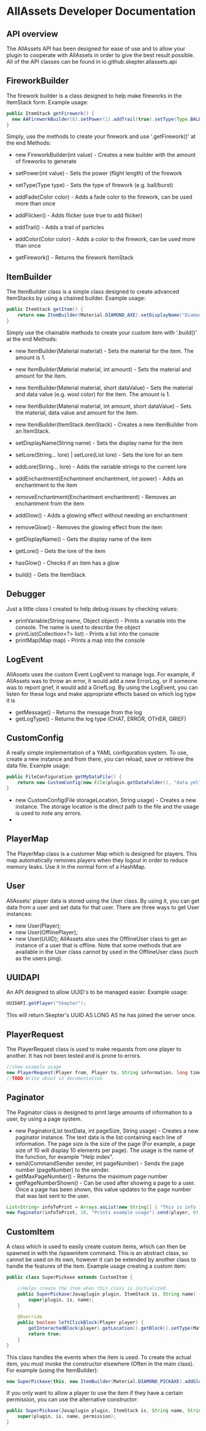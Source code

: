 AllAssets Developer Documentation
=================================

API overview
------------
The AllAssets API has been designed for ease of use and to allow your plugin to cooperate with AllAssets in order to give the best result possible. All of the API classes can be found in io.github.skepter.allassets.api

FireworkBuilder
-----------------
The firework builder is a class designed to help make fireworks in the ItemStack form. Example usage:

```java
public ItemStack getFirework() {
  new AAFireworkBuilder(8).setPower(1).addTrail(true).setType(Type.BALL).addColor(Color.GRAY).addFade(Color.WHITE).getFirework();
}
```

Simply, use the methods to create your firework and use '.getFirework()' at the end
Methods:
* new FireworkBuilder(int value) - Creates a new builder with the amount of fireworks to generate

* setPower(int value) - Sets the power (flight length) of the firework
* setType(Type type) - Sets the type of firework (e.g. ball/burst)
* addFade(Color color) - Adds a fade color to the firework, can be used more than once
* addFlicker() - Adds flicker (use true to add flicker)
* addTrail() - Adds a trail of particles
* addColor(Color color) - Adds a color to the firework, can be used more than once
* getFirework() - Returns the firework ItemStack

ItemBuilder
-----------
The ItemBuilder class is a simple class designed to create advanced ItemStacks by using a chained builder. Example usage:
```java
public ItemStack getItem() {
	return new ItemBuilder(Material.DIAMOND_AXE).setDisplayName("Diamond Warhammer").setLore("Warning, this is really powerful!", "Use with caution").addGlow().build();
}
```

Simply use the chainable methods to create your custom item with '.build()' at the end
Methods:
* new ItemBuilder(Material material) - Sets the material for the item. The amount is 1.
* new ItemBuilder(Material material, int amount) - Sets the material and amount for the item.
* new ItemBuilder(Material material, short dataValue) - Sets the material and data value (e.g. wool color) for the item. The amount is 1.
* new ItemBuilder(Material material, int amount, short dataValue) - Sets the material, data value and amount for the item.
* new ItemBuilder(ItemStack itemStack) - Creates a new ItemBuilder from an ItemStack.

* setDisplayName(String name) - Sets the display name for the item
* setLore(String... lore) | setLore(List<String> lore) - Sets the lore for an item
* addLore(String... lore) - Adds the variable strings to the current lore
* addEnchantment(Enchantment enchantment, int power) - Adds an enchantment to the item
* removeEnchantment(Enchantment enchantment) - Removes an enchantment from the item
* addGlow() - Adds a glowing effect without needing an enchantment
* removeGlow() - Removes the glowing effect from the item
* getDisplayName() - Gets the display name of the item
* getLore() - Gets the lore of the item
* hasGlow() - Checks if an item has a glow 
* build() - Gets the ItemStack

Debugger
--------
Just a little class I created to help debug issues by checking values:

* printVariable(String name, Object object) - Prints a variable into the console. The name is used to describe the object
* printList(Collection<?> list) - Prints a list into the console
* printMap(Map<?,?> map) - Prints a map into the console

LogEvent
--------
AllAssets uses the custom Event LogEvent to manage logs. For example, if AllAssets was to throw an error, it would add a new ErrorLog, or if someone was to report grief, it would add a GriefLog. By using the LogEvent, you can listen for these logs and make appropriate effects based on which log type it is
* getMessage() - Returns the message from the log
* getLogType() - Returns the log type (CHAT, ERROR, OTHER, GRIEF)

CustomConfig
------------
A really simple implementation of a YAML configuration system. To use, create a new instance and from there, you can reload, save or retrieve the data file. Example usage:

```java
public FileConfiguration getMyDataFile() {
	return new CustomConfig(new File(plugin.getDataFolder(), "data.yml"), "data file").getDataFile();
}
```

* new CustomConfig(File storageLocation, String usage) - Creates a new instance. The storage location is the direct path to the file and the usage is used to note any errors.
* 

PlayerMap
---------
The PlayerMap class is a customer Map which is designed for players. This map automatically removes players when they logout in order to reduce memory leaks. Use it in the normal form of a HashMap.

User
----
AllAssets' player data is stored using the User class. By using it, you can get data from a user and set data for that user.
There are three ways to get User instances:
* new User(Player);
* new User(OfflinePlayer);
* new User(UUID);
AllAssets also uses the OfflineUser class to get an instance of a user that is offline. Note that some methods that are available in the User class cannot by used in the OfflineUser class (such as the users ping).

UUIDAPI
-------
An API designed to allow UUID's to be managed easier. Example usage:

```java
UUIDAPI.getPlayer("Skepter");
```
This will return Skepter's UUID AS LONG AS he has joined the server once.

PlayerRequest
-------------
The PlayerRequest class is used to make requests from one player to another. It has not been tested and is prone to errors.

```java
//show example usage
new PlayerRequest(Player from, Player to, String information, long timeout)
//TODO Write about in documentation
```

Paginator
---------
The Paginator class is designed to print large amounts of information to a user, by using a page system. 
* new Paginator(List<String> textData, int pageSize, String usage) - Creates a new paginator instance. The text data is the list containing each line of information. The page size is the size of the page (For example, a page size of 10 will display 10 elements per page). The usage is the name of the function, for example "Help index".
* send(CommandSender sender, int pageNumber) - Sends the page number (pageNumber) to the sender.
* getMaxPageNumber() - Returns the maximum page number
* getPageNumberShown() - Can be used after showing a page to a user. Once a page has been shown, this value updates to the page number that was last sent to the user.

```java
List<String> infoToPrint = Arrays.asList(new String[] { "This is info 1", "This is info 2" });
new Paginator(infoToPrint, 10, "Prints example usage").send(player, 0);
```

CustomItem
---------------
A class which is used to easily create custom items, which can then be spawned in with the /spawnitem command. This is an abstract class, so cannot be used on its own, however it can be extended by another class to handle the features of the item. Example usage creating a custom item:

```java
public class SuperPickaxe extends CustomItem {

	//Helps create the item when this class is initialized.
	public SuperPickaxe(Javaplugin plugin, ItemStack is, String name) {
		super(plugin, is, name);
	}
	
	@Override
	public boolean leftClickBlock(Player player) {
		getInteractedBlock(player).getLocation().getBlock().setType(Material.AIR);
		return true;
	}
}
```

This class handles the events when the item is used. To create the actual item, you must invoke the constructor elsewhere (Often in the main class). For example (using the ItemBuilder):

```java
new SuperPickaxe(this, new ItemBuilder(Material.DIAMOND_PICKAXE).addGlow().build(), "SuperPickaxe");
```

If you only want to allow a player to use the item if they have a certain permission, you can use the alternative constructor:
```java
public SuperPickaxe(Javaplugin plugin, ItemStack is, String name, String permission) {
	super(plugin, is, name, permission);
}
```
